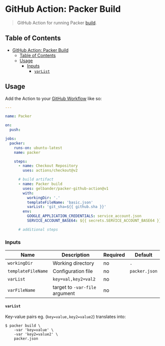 
# GitHub Action: Packer Build

> GitHub Action for running Packer [build](https://www.packer.io/docs/commands/build).

## Table of Contents

- [GitHub Action: Packer Build](#github-action-packer-build)
  - [Table of Contents](#table-of-contents)
  - [Usage](#usage)
    - [Inputs](#inputs)
      - [`varList`](#varlist)

## Usage

Add the Action to your [GitHub Workflow](https://help.github.com/en/actions/configuring-and-managing-workflows/configuring-a-workflow#creating-a-workflow-file) like so:

```yaml
---

name: Packer

on:
  push:

jobs:
  packer:
    runs-on: ubuntu-latest
    name: packer

    steps:
      - name: Checkout Repository
        uses: actions/checkout@v2

      # build artifact
      - name: Packer build
        uses: gelbander/packer-github-action@v1
        with:
          workingDir: '.'
          templateFileName: 'basic.json'
          varList: 'git_sha=${{ github.sha }}'
        env:
          GOOGLE_APPLICATION_CREDENTIALS: service_account.json
          SERVICE_ACCOUNT_BASE64: ${{ secrets.SERVICE_ACCOUNT_BASE64 }}

      # additional steps
```

### Inputs

| Name               | Description                    | Required | Default       |
| ------------------ | ------------------------------ | -------- | ------------- |
| `workingDir`       | Working directory              | no       | `.`           |
| `templateFileName` | Configuration file             | no       | `packer.json` |
| `varList`          | `key=val,key2=val2`            | no       |               |
| `varFileName`      | target to `-var-file` argument | no       |               |

#### `varList`

Key-value pairs eg. (`key=value,key2=value2`) translates into:

```
$ packer build \
    -var 'key=value' \
    -var 'key2=value2' \
    packer.json
```
